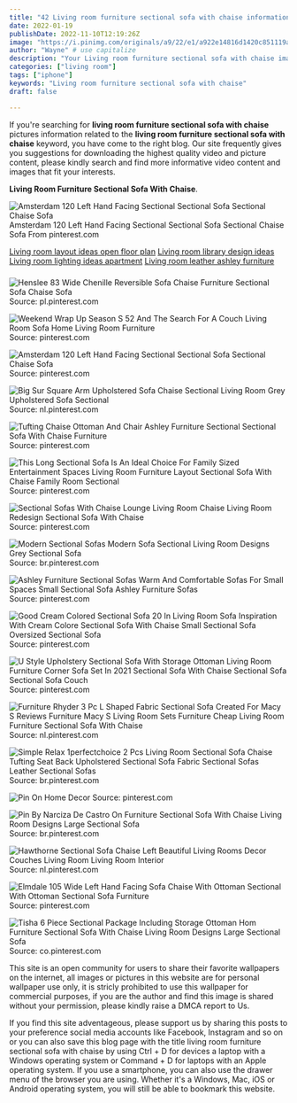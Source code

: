 ```yaml
---
title: "42 Living room furniture sectional sofa with chaise information"
date: 2022-01-19
publishDate: 2022-11-10T12:19:26Z
image: "https://i.pinimg.com/originals/a9/22/e1/a922e14816d1420c851119abc37ef471.jpg"
author: "Wayne" # use capitalize
description: "Your Living room furniture sectional sofa with chaise images are available in this site. Living room furniture sectional sofa with chaise are a topic that is being searched for and liked by netizens now. You can Download the Living room furniture sectional sofa with chaise files here. Find and Download all free photos and vectors."
categories: ["living room"]
tags: ["iphone"]
keywords: "Living room furniture sectional sofa with chaise"
draft: false

---
```


If you're searching for **living room furniture sectional sofa with chaise** pictures information related to the **living room furniture sectional sofa with chaise** keyword, you have come to the right  blog.  Our site frequently  gives you  suggestions  for downloading  the highest  quality video and picture  content, please kindly search and find more informative video content and images  that fit your interests.

**Living Room Furniture Sectional Sofa With Chaise**. 

![Amsterdam 120 Left Hand Facing Sectional Sectional Sofa Sectional Chaise Sofa](https://i.pinimg.com/474x/c9/9c/05/c99c05474fdb9fa51cd2e96ac6f17f30.jpg "Amsterdam 120 Left Hand Facing Sectional Sectional Sofa Sectional Chaise Sofa")
Amsterdam 120 Left Hand Facing Sectional Sectional Sofa Sectional Chaise Sofa From pinterest.com

[Living room layout ideas open floor plan](/living-room-layout-ideas-open-floor-plan/)
[Living room library design ideas](/living-room-library-design-ideas/)
[Living room lighting ideas apartment](/living-room-lighting-ideas-apartment/)
[Living room leather ashley furniture](/living-room-leather-ashley-furniture/)



### 

 


![Henslee 83 Wide Chenille Reversible Sofa Chaise Furniture Sectional Sofa Chaise Sofa](https://i.pinimg.com/736x/23/fc/26/23fc2619a7327af01c1300c34a7d1811.jpg "Henslee 83 Wide Chenille Reversible Sofa Chaise Furniture Sectional Sofa Chaise Sofa")
Source: pl.pinterest.com

 

![Weekend Wrap Up Season S 52 And The Search For A Couch Living Room Sofa Home Living Room Furniture](https://i.pinimg.com/originals/14/69/d6/1469d6af43bcb6680d5160ae88d41a8d.jpg "Weekend Wrap Up Season S 52 And The Search For A Couch Living Room Sofa Home Living Room Furniture")
Source: pinterest.com

 

![Amsterdam 120 Left Hand Facing Sectional Sectional Sofa Sectional Chaise Sofa](https://i.pinimg.com/474x/c9/9c/05/c99c05474fdb9fa51cd2e96ac6f17f30.jpg "Amsterdam 120 Left Hand Facing Sectional Sectional Sofa Sectional Chaise Sofa")
Source: pinterest.com

 

![Big Sur Square Arm Upholstered Sofa Chaise Sectional Living Room Grey Upholstered Sofa Sectional](https://i.pinimg.com/originals/c5/10/9c/c5109c2b8920f0199a8c7e8acecbf45c.png "Big Sur Square Arm Upholstered Sofa Chaise Sectional Living Room Grey Upholstered Sofa Sectional")
Source: nl.pinterest.com

 

![Tufting Chaise Ottoman And Chair Ashley Furniture Sectional Sectional Sofa With Chaise Furniture](https://i.pinimg.com/originals/5c/12/c4/5c12c4eae6057180a20896c9d1680d2d.jpg "Tufting Chaise Ottoman And Chair Ashley Furniture Sectional Sectional Sofa With Chaise Furniture")
Source: pinterest.com

 

![This Long Sectional Sofa Is An Ideal Choice For Family Sized Entertainment Spaces Living Room Furniture Layout Sectional Sofa With Chaise Family Room Sectional](https://i.pinimg.com/originals/7a/6e/8b/7a6e8b32cc7adb00f6e8e1f252ec90aa.jpg "This Long Sectional Sofa Is An Ideal Choice For Family Sized Entertainment Spaces Living Room Furniture Layout Sectional Sofa With Chaise Family Room Sectional")
Source: pinterest.com

 

![Sectional Sofas With Chaise Lounge Living Room Chaise Living Room Redesign Sectional Sofa With Chaise](https://i.pinimg.com/736x/0a/95/4a/0a954a198a10a7f30cf8cf669dc27950.jpg "Sectional Sofas With Chaise Lounge Living Room Chaise Living Room Redesign Sectional Sofa With Chaise")
Source: pinterest.com

 

![Modern Sectional Sofas Modern Sofa Sectional Living Room Designs Grey Sectional Sofa](https://i.pinimg.com/originals/b9/ee/b4/b9eeb41f3a0237bf39dcd094ba352eab.jpg "Modern Sectional Sofas Modern Sofa Sectional Living Room Designs Grey Sectional Sofa")
Source: br.pinterest.com

 

![Ashley Furniture Sectional Sofas Warm And Comfortable Sofas For Small Spaces Small Sectional Sofa Ashley Furniture Sofas](https://i.pinimg.com/originals/48/4c/56/484c565a7b5f14540d867dce922870a6.jpg "Ashley Furniture Sectional Sofas Warm And Comfortable Sofas For Small Spaces Small Sectional Sofa Ashley Furniture Sofas")
Source: pinterest.com

 

![Good Cream Colored Sectional Sofa 20 In Living Room Sofa Inspiration With Cream Colore Sectional Sofa With Chaise Small Sectional Sofa Oversized Sectional Sofa](https://i.pinimg.com/736x/58/0d/58/580d58c4ebe80f351218fb0238ff46ec.jpg "Good Cream Colored Sectional Sofa 20 In Living Room Sofa Inspiration With Cream Colore Sectional Sofa With Chaise Small Sectional Sofa Oversized Sectional Sofa")
Source: pinterest.com

 

![U Style Upholstery Sectional Sofa With Storage Ottoman Living Room Furniture Corner Sofa Set In 2021 Sectional Sofa With Chaise Sectional Sofa Sectional Sofa Couch](https://i.pinimg.com/originals/9e/1e/50/9e1e50c1cc1a6df40c883379aaeb080d.jpg "U Style Upholstery Sectional Sofa With Storage Ottoman Living Room Furniture Corner Sofa Set In 2021 Sectional Sofa With Chaise Sectional Sofa Sectional Sofa Couch")
Source: pinterest.com

 

![Furniture Rhyder 3 Pc L Shaped Fabric Sectional Sofa Created For Macy S Reviews Furniture Macy S Living Room Sets Furniture Cheap Living Room Furniture Sectional Sofa With Chaise](https://i.pinimg.com/736x/6a/ee/21/6aee21d3ff524368511b794c0a51ff09.jpg "Furniture Rhyder 3 Pc L Shaped Fabric Sectional Sofa Created For Macy S Reviews Furniture Macy S Living Room Sets Furniture Cheap Living Room Furniture Sectional Sofa With Chaise")
Source: nl.pinterest.com

 

![Simple Relax 1perfectchoice 2 Pcs Living Room Sectional Sofa Chaise Tufting Seat Back Upholstered Sectional Sofa Fabric Sectional Sofas Leather Sectional Sofas](https://i.pinimg.com/564x/a2/16/bb/a216bb5637dc76d984c1a8d3a5373455.jpg "Simple Relax 1perfectchoice 2 Pcs Living Room Sectional Sofa Chaise Tufting Seat Back Upholstered Sectional Sofa Fabric Sectional Sofas Leather Sectional Sofas")
Source: br.pinterest.com

 

![Pin On Home Decor](https://i.pinimg.com/474x/a2/6e/4e/a26e4eed1cf7dfa1cddc77d8024d04a7.jpg "Pin On Home Decor")
Source: pinterest.com

 

![Pin By Narciza De Castro On Furniture Sectional Sofa With Chaise Living Room Designs Large Sectional Sofa](https://i.pinimg.com/originals/ff/ac/b4/ffacb474e1d0913f6ad93af5c954f2ab.jpg "Pin By Narciza De Castro On Furniture Sectional Sofa With Chaise Living Room Designs Large Sectional Sofa")
Source: br.pinterest.com

 

![Hawthorne Sectional Sofa Chaise Left Beautiful Living Rooms Decor Couches Living Room Living Room Interior](https://i.pinimg.com/originals/d2/9e/ed/d29eeded31ec71f08b30d52378bdfa25.png "Hawthorne Sectional Sofa Chaise Left Beautiful Living Rooms Decor Couches Living Room Living Room Interior")
Source: nl.pinterest.com

 

![Elmdale 105 Wide Left Hand Facing Sofa Chaise With Ottoman Sectional With Ottoman Sectional Sofa Furniture](https://i.pinimg.com/originals/00/5c/ed/005cedca925f50af886016646bf66859.jpg "Elmdale 105 Wide Left Hand Facing Sofa Chaise With Ottoman Sectional With Ottoman Sectional Sofa Furniture")
Source: pinterest.com

 

![Tisha 6 Piece Sectional Package Including Storage Ottoman Hom Furniture Sectional Sofa With Chaise Living Room Designs Large Sectional Sofa](https://i.pinimg.com/originals/a9/22/e1/a922e14816d1420c851119abc37ef471.jpg "Tisha 6 Piece Sectional Package Including Storage Ottoman Hom Furniture Sectional Sofa With Chaise Living Room Designs Large Sectional Sofa")
Source: co.pinterest.com

 

This site is an open community for users to share their favorite wallpapers on the internet, all images or pictures in this website are for personal wallpaper use only, it is stricly prohibited to use this wallpaper for commercial purposes, if you are the author and find this image is shared without your permission, please kindly raise a DMCA report to Us.

If you find this site adventageous, please support us by sharing this posts to your preference social media accounts like Facebook, Instagram and so on or you can also save this blog page with the title living room furniture sectional sofa with chaise by using Ctrl + D for devices a laptop with a Windows operating system or Command + D for laptops with an Apple operating system. If you use a smartphone, you can also use the drawer menu of the browser you are using. Whether it's a Windows, Mac, iOS or Android operating system, you will still be able to bookmark this website.
